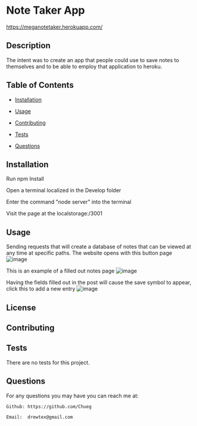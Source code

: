 # Note Taker App

https://meganotetaker.herokuapp.com/


## Description

The intent was to create an app that people could use to save notes to themselves and to be able to employ that application to heroku.

## Table of Contents

* [Installation](#installation)

* [Usage](#usage)

* [Contributing](#contributing)

* [Tests](#tests)

* [Questions](#questions)
## Installation


Run npm Install

Open a terminal localized in the Develop folder

Enter the command "node server" into the terminal

Visit the page at the localstorage:/3001



## Usage

Sending requests that will create a database of notes that can be viewed at any time at specific paths.
The website opens with this button page
![image](https://user-images.githubusercontent.com/106410591/192654691-de45d2d1-d8eb-4cb2-b418-9478f19cf533.png)


This is an example of a filled out notes page
![image](https://user-images.githubusercontent.com/106410591/192654630-ae8111b2-c016-4f1d-9abc-a74550c21469.png)

Having the fields filled out in the post will cause the save symbol to appear, click this to add a new entry
![image](https://user-images.githubusercontent.com/106410591/192654785-f4e9ba93-4bfb-44b8-93cc-59d2b62ce3b1.png)




## License

## Contributing


## Tests

There are no tests for this project.

## Questions



For any questions you may have you can reach me at:

    Github: https://github.com/Chueg

    Email:  drewtex@gmail.com


